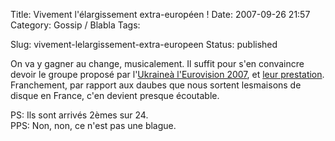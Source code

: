 Title: Vivement l'élargissement extra-européen !
Date: 2007-09-26 21:57
Category: Gossip / Blabla
Tags:

Slug: vivement-lelargissement-extra-europeen
Status: published

On va y gagner au change, musicalement. Il suffit pour s'en convaincre devoir le groupe proposé par l'[Ukraineà l'Eurovision 2007](\%22http://info.rsr.ch/xobix_media/images/tsr/2007/swisstxt20070512_7813405_3.jpg\%22), et [leur prestation](\%22http://www.dailymotion.com/relevance/search/eurovision%2B2007%2Bukraine/video/x1ysgr_eurovision-2007-ukraine/1\%22). Franchement, par rapport aux daubes que nous sortent lesmaisons de disque en France, c'en devient presque écoutable.  
  
PS: Ils sont arrivés 2èmes sur 24.  
PPS: Non, non, ce n'est pas une blague.
